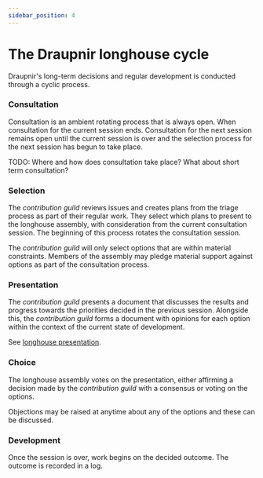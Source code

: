 ```yaml
---
sidebar_position: 4
---
```


# The Draupnir longhouse cycle

Draupnir's long-term decisions and regular development is conducted through a
cyclic process.

### Consultation

Consultation is an ambient rotating process that is always open. When
consultation for the current session ends. Consultation for the next session
remains open until the current session is over and the selection process for the
next session has begun to take place.

TODO: Where and how does consultation take place? What about short term
consultation?

### Selection

The _contribution guild_ reviews issues and creates plans from the triage
process as part of their regular work. They select which plans to present to the
longhouse assembly, with consideration from the current consultation session.
The beginning of this process rotates the consultation session.

The _contribution guild_ will only select options that are within material
constraints. Members of the assembly may pledge material support against options
as part of the consultation process.

### Presentation

The _contribution guild_ presents a document that discusses the results and
progress towards the priorities decided in the previous session. Alongside this,
the _contribution guild_ forms a document with opinions for each option within
the context of the current state of development.

See [longhouse presentation](./longhouse-presentation.md).

### Choice

The longhouse assembly votes on the presentation, either affirming a decision
made by the _contribution guild_ with a consensus or voting on the options.

Objections may be raised at anytime about any of the options and these can be
discussed.

### Development

Once the session is over, work begins on the decided outcome. The outcome is
recorded in a log.
